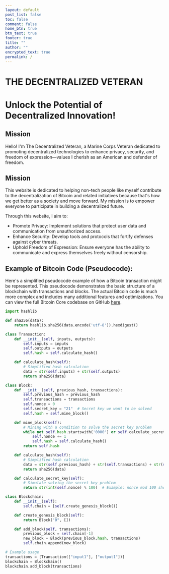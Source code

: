 ```yaml
---
layout: default
post_list: false
toc: false
comment: false
home_btn: true
btn_text: true
footer: true
title: ""
author: ""
encrypted_text: true
permalink: /
---
```


# THE DECENTRALIZED VETERAN
# Unlock the Potential of Decentralized Innovation!

## Mission

Hello! I'm The Decentralized Veteran, a Marine Corps Veteran dedicated to promoting decentralized technologies to enhance privacy, security, and freedom of expression—values I cherish as an American and defender of freedom.

## Mission

This website is dedicated to helping non-tech people like myself contribute to the decentralization of Bitcoin and related initiatives because that's how we get better as a society and move forward. My mission is to empower everyone to participate in building a decentralized future.

Through this website, I aim to:

- Promote Privacy: Implement solutions that protect user data and communication from unauthorized access.
- Enhance Security: Develop tools and protocols that fortify defenses against cyber threats.
- Uphold Freedom of Expression: Ensure everyone has the ability to communicate and express themselves freely without censorship.

## Example of Bitcoin Code (Pseudocode):

Here's a simplified pseudocode example of how a Bitcoin transaction might be represented. This pseudocode demonstrates the basic structure of a blockchain with transactions and blocks. The actual Bitcoin code is much more complex and includes many additional features and optimizations. You can view the full Bitcoin Core codebase on GitHub [here](https://github.com/bitcoin/bitcoin).

```python
import hashlib

def sha256(data):
    return hashlib.sha256(data.encode('utf-8')).hexdigest()

class Transaction:
    def __init__(self, inputs, outputs):
        self.inputs = inputs
        self.outputs = outputs
        self.hash = self.calculate_hash()

    def calculate_hash(self):
        # Simplified hash calculation
        data = str(self.inputs) + str(self.outputs)
        return sha256(data)

class Block:
    def __init__(self, previous_hash, transactions):
        self.previous_hash = previous_hash
        self.transactions = transactions
        self.nonce = 0
        self.secret_key = "21"  # Secret key we want to be solved
        self.hash = self.mine_block()

    def mine_block(self):
        # Mining with a condition to solve the secret key problem
        while not self.hash.startswith('0000') or self.calculate_secret_key() != self.secret_key:
            self.nonce += 1
            self.hash = self.calculate_hash()
        return self.hash

    def calculate_hash(self):
        # Simplified hash calculation
        data = str(self.previous_hash) + str(self.transactions) + str(self.nonce)
        return sha256(data)

    def calculate_secret_key(self):
        # Simulate solving the secret key problem
        return str(int(self.nonce) % 100)  # Example: nonce mod 100 should be 21

class Blockchain:
    def __init__(self):
        self.chain = [self.create_genesis_block()]

    def create_genesis_block(self):
        return Block("0", [])

    def add_block(self, transactions):
        previous_block = self.chain[-1]
        new_block = Block(previous_block.hash, transactions)
        self.chain.append(new_block)

# Example usage
transactions = [Transaction(["input1"], ["output1"])]
blockchain = Blockchain()
blockchain.add_block(transactions)
```
